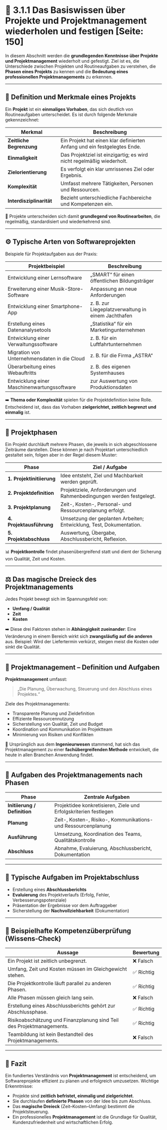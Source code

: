 # 🧭 3.1.1 Das Basiswissen über Projekte und Projektmanagement wiederholen und festigen [Seite: 150]

In diesem Abschnitt werden die **grundlegenden Kenntnisse über Projekte und Projektmanagement** wiederholt und gefestigt. Ziel ist es, die Unterschiede zwischen Projekten und Routineaufgaben zu verstehen, die **Phasen eines Projekts** zu kennen und die **Bedeutung eines professionellen Projektmanagements** zu erkennen.

---

## 🧩 Definition und Merkmale eines Projekts

Ein **Projekt** ist ein **einmaliges Vorhaben**, das sich deutlich von Routineaufgaben unterscheidet.
Es ist durch folgende Merkmale gekennzeichnet:

| Merkmal                  | Beschreibung                                                             |
| ------------------------ | ------------------------------------------------------------------------ |
| **Zeitliche Begrenzung** | Ein Projekt hat einen klar definierten Anfang und ein festgelegtes Ende. |
| **Einmaligkeit**         | Das Projektziel ist einzigartig; es wird nicht regelmäßig wiederholt.    |
| **Zielorientierung**     | Es verfolgt ein klar umrissenes Ziel oder Ergebnis.                      |
| **Komplexität**          | Umfasst mehrere Tätigkeiten, Personen und Ressourcen.                    |
| **Interdisziplinarität** | Bezieht unterschiedliche Fachbereiche und Kompetenzen ein.               |

🔹 Projekte unterscheiden sich damit **grundlegend von Routinearbeiten**, die regelmäßig, standardisiert und wiederkehrend sind.

---

## ⚙️ Typische Arten von Softwareprojekten

Beispiele für Projektaufgaben aus der Praxis:

| Projektbeispiel                              | Beschreibung                                       |
| -------------------------------------------- | -------------------------------------------------- |
| Entwicklung einer Lernsoftware               | „SMART“ für einen öffentlichen Bildungsträger      |
| Erweiterung einer Musik-Store-Software       | Anpassung an neue Anforderungen                    |
| Entwicklung einer Smartphone-App             | z. B. zur Liegeplatzverwaltung in einem Jachthafen |
| Erstellung eines Datenanalysetools           | „Statistika“ für ein Marketingunternehmen          |
| Entwicklung einer Verwaltungssoftware        | z. B. für ein Luftfahrtunternehmen                 |
| Migration von Unternehmensdaten in die Cloud | z. B. für die Firma „ASTRA“                        |
| Überarbeitung eines Webauftritts             | z. B. des eigenen Systemhauses                     |
| Entwicklung einer Maschinenwartungssoftware  | zur Auswertung von Produktionsdaten                |

➡️ **Thema oder Komplexität** spielen für die Projektdefinition keine Rolle.
Entscheidend ist, dass das Vorhaben **zielgerichtet, zeitlich begrenzt und einmalig** ist.

---

## 🔄 Projektphasen

Ein Projekt durchläuft mehrere Phasen, die jeweils in sich abgeschlossene Zeiträume darstellen.
Diese können je nach Projektart unterschiedlich gestaltet sein, folgen aber in der Regel diesem Muster:

| Phase                     | Ziel / Aufgabe                                                       |
| ------------------------- | -------------------------------------------------------------------- |
| **1. Projektinitiierung** | Idee entsteht, Ziel und Machbarkeit werden geprüft.                  |
| **2. Projektdefinition**  | Projektziele, Anforderungen und Rahmenbedingungen werden festgelegt. |
| **3. Projektplanung**     | Zeit-, Kosten-, Personal- und Ressourcenplanung erfolgt.             |
| **4. Projektausführung**  | Umsetzung der geplanten Arbeiten; Entwicklung, Test, Dokumentation.  |
| **5. Projektabschluss**   | Auswertung, Übergabe, Abschlussbericht, Reflexion.                   |

📊 **Projektkontrolle** findet phasenübergreifend statt und dient der Sicherung von Qualität, Zeit und Kosten.

---

## ⚖️ Das magische Dreieck des Projektmanagements

Jedes Projekt bewegt sich im Spannungsfeld von:

* **Umfang / Qualität**
* **Zeit**
* **Kosten**

➡️ Diese drei Faktoren stehen in **Abhängigkeit zueinander**:
Eine Veränderung in einem Bereich wirkt sich **zwangsläufig auf die anderen** aus.
Beispiel: Wird der Liefertermin verkürzt, steigen meist die Kosten oder sinkt die Qualität.

---

## 🧠 Projektmanagement – Definition und Aufgaben

**Projektmanagement** umfasst:

> „Die Planung, Überwachung, Steuerung und den Abschluss eines Projektes.“

Ziele des Projektmanagements:

* Transparente Planung und Zieldefinition
* Effiziente Ressourcennutzung
* Sicherstellung von Qualität, Zeit und Budget
* Koordination und Kommunikation im Projektteam
* Minimierung von Risiken und Konflikten

🔹 Ursprünglich aus dem **Ingenieurwesen** stammend, hat sich das Projektmanagement zu einer **fachübergreifenden Methode** entwickelt, die heute in allen Branchen Anwendung findet.

---

## 🧾 Aufgaben des Projektmanagements nach Phasen

| Phase                        | Zentrale Aufgaben                                                |
| ---------------------------- | ---------------------------------------------------------------- |
| **Initiierung / Definition** | Projektidee konkretisieren, Ziele und Erfolgskriterien festlegen |
| **Planung**                  | Zeit-, Kosten-, Risiko-, Kommunikations- und Ressourcenplanung   |
| **Ausführung**               | Umsetzung, Koordination des Teams, Qualitätskontrolle            |
| **Abschluss**                | Abnahme, Evaluierung, Abschlussbericht, Dokumentation            |

---

## 🧮 Typische Aufgaben im Projektabschluss

* Erstellung eines **Abschlussberichts**
* **Evaluierung** des Projektverlaufs (Erfolg, Fehler, Verbesserungspotenziale)
* Präsentation der Ergebnisse vor dem Auftraggeber
* Sicherstellung der **Nachvollziehbarkeit** (Dokumentation)

---

## 🧾 Beispielhafte Kompetenzüberprüfung (Wissens-Check)

| Aussage                                                               | Bewertung |
| --------------------------------------------------------------------- | --------- |
| Ein Projekt ist zeitlich unbegrenzt.                                  | ❌ Falsch  |
| Umfang, Zeit und Kosten müssen im Gleichgewicht stehen.               | ✅ Richtig |
| Die Projektkontrolle läuft parallel zu anderen Phasen.                | ✅ Richtig |
| Alle Phasen müssen gleich lang sein.                                  | ❌ Falsch  |
| Erstellung eines Abschlussberichts gehört zur Abschlussphase.         | ✅ Richtig |
| Risikoabschätzung und Finanzplanung sind Teil des Projektmanagements. | ✅ Richtig |
| Teambildung ist kein Bestandteil des Projektmanagements.              | ❌ Falsch  |

---

## 🎯 Fazit

Ein fundiertes Verständnis von **Projektmanagement** ist entscheidend, um Softwareprojekte effizient zu planen und erfolgreich umzusetzen.
Wichtige Erkenntnisse:

* Projekte sind **zeitlich befristet, einmalig und zielgerichtet**.
* Sie durchlaufen **definierte Phasen** von der Idee bis zum Abschluss.
* Das **magische Dreieck** (Zeit–Kosten–Umfang) bestimmt die Projektsteuerung.
* Ein professionelles **Projektmanagement** ist die Grundlage für Qualität, Kundenzufriedenheit und wirtschaftlichen Erfolg.
